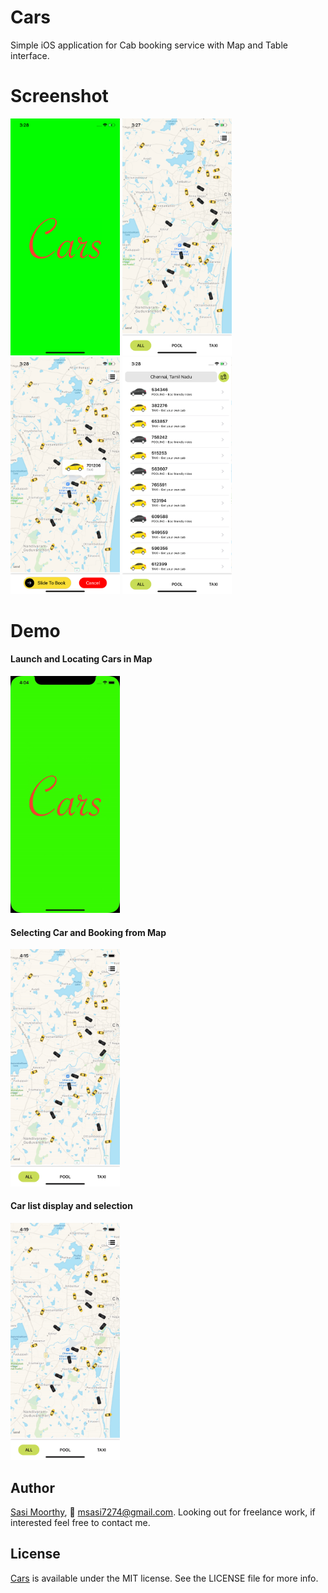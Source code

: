 # Cars
Simple iOS application for Cab booking service with Map and Table interface.

# Screenshot

<img src="https://github.com/Sa74/Cars/blob/master/Cars/Cars/Screens/1.png" width="175">      <img src="https://github.com/Sa74/Cars/blob/master/Cars/Cars/Screens/2.png" width="175">    <img src="https://github.com/Sa74/Cars/blob/master/Cars/Cars/Screens/3.png" width="175">    <img src="https://github.com/Sa74/Cars/blob/master/Cars/Cars/Screens/4.png" width="175">

# Demo

#### Launch and Locating Cars in Map

<img src="https://github.com/Sa74/Cars/blob/master/Cars/Cars/Screens/demo1.gif" width="175">      


#### Selecting Car and Booking from Map

<img src="https://github.com/Sa74/Cars/blob/master/Cars/Cars/Screens/demo2.gif" width="175">        


#### Car list display and selection

<img src="https://github.com/Sa74/Cars/blob/master/Cars/Cars/Screens/demo3.gif" width="175">


## Author

[Sasi Moorthy](https://twitter.com/Sasi3726), 📧 msasi7274@gmail.com. Looking out for freelance work, if interested feel free to contact me.

## License

[Cars](https://github.com/Sa74/Cars) is available under the MIT license. See the LICENSE file for more info.
